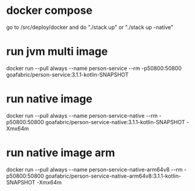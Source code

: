 # docker compose
go to /src/deploy/docker and do "./stack up" or "./stack up -native"

# run jvm multi image
docker run --pull always --name person-service --rm -p50800:50800 goafabric/person-service:3.1.1-kotlin-SNAPSHOT

# run native image
docker run --pull always --name person-service-native --rm -p50800:50800 goafabric/person-service-native:3.1.1-kotlin-SNAPSHOT -Xmx64m

# run native image arm
docker run --pull always --name person-service-native-arm64v8 --rm -p50800:50800 goafabric/person-service-native-arm64v8:3.1.1-kotlin-SNAPSHOT -Xmx64m
